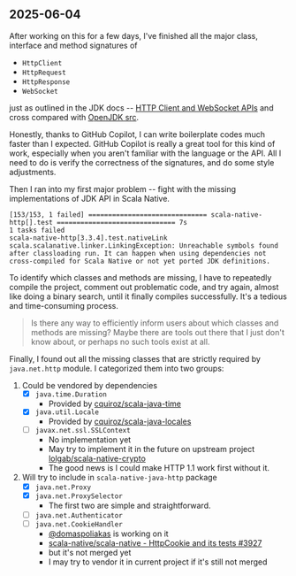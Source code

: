 ## 2025-06-04

After working on this for a few days, I've finished all the major class, interface and method signatures of

- `HttpClient`
- `HttpRequest`
- `HttpResponse`
- `WebSocket`

just as outlined in the JDK docs -- [HTTP Client and WebSocket APIs](https://docs.oracle.com/en/java/javase/24/docs/api/java.net.http/java/net/http/package-summary.html) and cross compared with [OpenJDK src](https://github.com/openjdk/jdk).

Honestly, thanks to GitHub Copilot, I can write boilerplate codes much faster than I expected. GitHub Copilot is really a great tool for this kind of work, especially when you aren't familiar with the language or the API. All I need to do is verify the correctness of the signatures, and do some style adjustments.

Then I ran into my first major problem -- fight with the missing implementations of JDK API in Scala Native.

```
[153/153, 1 failed] ============================== scala-native-http[].test ============================== 7s
1 tasks failed
scala-native-http[3.3.4].test.nativeLink scala.scalanative.linker.LinkingException: Unreachable symbols found after classloading run. It can happen when using dependencies not cross-compiled for Scala Native or not yet ported JDK definitions.
```

To identify which classes and methods are missing, I have to repeatedly compile the project, comment out problematic code, and try again, almost like doing a binary search, until it finally compiles successfully. It's a tedious and time-consuming process.

> Is there any way to efficiently inform users about which classes and methods are missing? Maybe there are tools out there that I just don't know about, or perhaps no such tools exist at all.

Finally, I found out all the missing classes that are strictly required by `java.net.http` module. I categorized them into two groups:

1. Could be vendored by dependencies
   - [x] `java.time.Duration`
     - Provided by [cquiroz/scala-java-time](https://github.com/cquiroz/scala-java-time)
   - [x] `java.util.Locale`
     - Provided by [cquiroz/scala-java-locales](https://github.com/cquiroz/scala-java-locales)
   - [ ] `javax.net.ssl.SSLContext`
     - No implementation yet
     - May try to implement it in the future on upstream project [lolgab/scala-native-crypto](https://github.com/lolgab/scala-native-crypto)
     - The good news is I could make HTTP 1.1 work first without it.
2. Will try to include in `scala-native-java-http` package
   - [x] `java.net.Proxy`
   - [x] `java.net.ProxySelector`
     - The first two are simple and straightforward.
   - [ ] `java.net.Authenticator`
   - [ ] `java.net.CookieHandler`
     - [@domaspoliakas](https://github.com/domaspoliakas) is working on it
     - [scala-native/scala-native - HttpCookie and its tests #3927](https://github.com/scala-native/scala-native/pull/3927)
     - but it's not merged yet
     - I may try to vendor it in current project if it's still not merged
